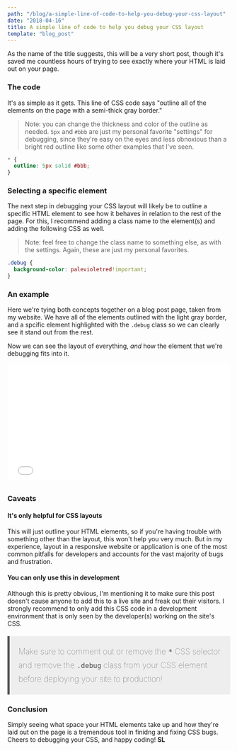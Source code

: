 ```yaml
---
path: "/blog/a-simple-line-of-code-to-help-you-debug-your-css-layout"
date: "2018-04-16"
title: A simple line of code to help you debug your CSS layout
template: "blog_post"
---
```

As the name of the title suggests, this will be a very short post, though it's saved me countless hours of trying to see exactly where your HTML is laid out on your page.

### The code
It's as simple as it gets. This line of CSS code says "outline all of the elements on the page with a semi-thick gray border."

>Note: you can change the thickness and color of the outline as needed. `5px` and `#bbb` are just my personal favorite "settings" for debugging, since they're easy on the eyes and less obnoxious than a bright red outline like some other examples that I've seen.

```css
* {
  outline: 5px solid #bbb;
}
```

### Selecting a specific element
The next step in debugging your CSS layout will likely be to outline a specific HTML element to see how it behaves in relation to the rest of the page. For this, I recommend adding a class name to the element(s) and adding the following CSS as well.

>Note: feel free to change the class name to something else, as with the settings. Again, these are just my personal favorites.

```css
.debug {
  background-color: palevioletred!important;
}
```

### An example
Here we're tying both concepts together on a blog post page, taken from my website. We have all of the elements outlined with the light gray border, and a spcific element highlighted with the `.debug` class so we can clearly see it stand out from the rest.

Now we can see the layout of everything, *and* how the element that we're debugging fits into it.

<iframe height='265' scrolling='no' title='BxYbzd' src='//codepen.io/slawr1805/embed/preview/BxYbzd/?height=265&theme-id=light&default-tab=result&embed-version=2' frameborder='no' allowtransparency='true' allowfullscreen='true' style='width: 100%;'>See the Pen <a href='https://codepen.io/slawr1805/pen/BxYbzd/'>BxYbzd</a> by Sean (<a href='https://codepen.io/slawr1805'>@slawr1805</a>) on <a href='https://codepen.io'>CodePen</a>.
</iframe>

<h3 style="margin-top: 30px;">Caveats</h3>

#### It's only helpful for CSS layouts

This will just outline your HTML elements, so if you're having trouble with something other than the layout, this won't help you very much. But in my experience, layout in a responsive website or application is one of the most common pitfalls for developers and accounts for the vast majority of bugs and frustration.

#### You can only use this in development

Although this is pretty obvious, I'm mentioning it to make sure this post doesn't cause anyone to add this to a live site and freak out their visitors. I strongly recommend to only add this CSS code in a development environment that is only seen by the developer(s) working on the site's CSS. 

<div style="background-color: #eee; padding: 20px; margin: 20px 0; border-left: 5px solid #555; color: #444; line-height: 30px; font-weight: 100; font-size: 18px;">Make sure to comment out or remove the <code>*</code> CSS selector and remove the <code>.debug</code> class from your CSS element before deploying your site to production!</div>


### Conclusion
Simply seeing what space your HTML elements take up and how they're laid out on the page is a tremendous tool in finidng and fixing CSS bugs. Cheers to debugging your CSS, and happy coding! **SL**
